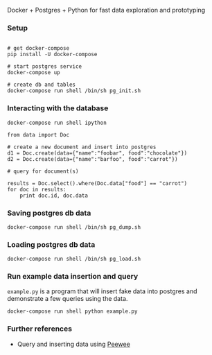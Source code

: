Docker + Postgres + Python for fast data exploration and prototyping

### Setup

```

# get docker-compose
pip install -U docker-compose

# start postgres service
docker-compose up

# create db and tables
docker-compose run shell /bin/sh pg_init.sh
```


### Interacting with the database

```
docker-compose run shell ipython
```

```
from data import Doc

# create a new document and insert into postgres
d1 = Doc.create(data={"name":"foobar", food":"chocolate"})
d2 = Doc.create(data={"name":"barfoo", food":"carrot"})

# query for document(s)

results = Doc.select().where(Doc.data["food"] == "carrot")
for doc in results:
    print doc.id, doc.data

```

### Saving postgres db data

```
docker-compose run shell /bin/sh pg_dump.sh
```

### Loading postgres db data

```
docker-compose run shell /bin/sh pg_load.sh
```

### Run example data insertion and query 

`example.py` is a program that will insert fake data into postgres and demonstrate a few queries using the data.

```
docker-compose run shell python example.py
```


### Further references

* Query and inserting data using [Peewee](https://peewee.readthedocs.org/en/latest/peewee/playhouse.html#using-hstore)
